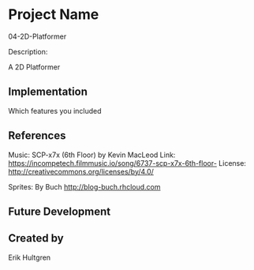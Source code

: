 # Project Name
04-2D-Platformer

Description:

A 2D Platformer

## Implementation
Which features you included

## References

Music:
SCP-x7x (6th Floor) by Kevin MacLeod
Link: https://incompetech.filmmusic.io/song/6737-scp-x7x-6th-floor-
License: http://creativecommons.org/licenses/by/4.0/

Sprites:
By Buch
http://blog-buch.rhcloud.com

## Future Development

## Created by
Erik Hultgren
